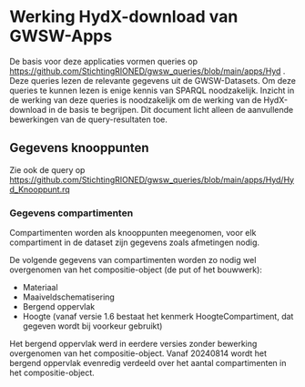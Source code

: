 # Werking HydX-download van GWSW-Apps

De basis voor deze applicaties vormen queries op https://github.com/StichtingRIONED/gwsw_queries/blob/main/apps/Hyd . 
Deze queries lezen de relevante gegevens uit de GWSW-Datasets. 
Om deze queries te kunnen lezen is enige kennis van SPARQL noodzakelijk.
Inzicht in de werking van deze queries is noodzakelijk om de werking van de HydX-download in de basis te begrijpen. 
Dit document licht alleen de aanvullende bewerkingen van de query-resultaten toe.

## Gegevens knooppunten
Zie ook de query op https://github.com/StichtingRIONED/gwsw_queries/blob/main/apps/Hyd/Hyd_Knooppunt.rq 

### Gegevens compartimenten
Compartimenten worden als knooppunten meegenomen, voor elk compartiment in de dataset zijn gegevens zoals afmetingen nodig.

De volgende gegevens van compartimenten worden zo nodig wel overgenomen van het compositie-object (de put of het bouwwerk):
- Materiaal
- Maaiveldschematisering
- Bergend oppervlak
- Hoogte (vanaf versie 1.6 bestaat het kenmerk HoogteCompartiment, dat gegeven wordt bij voorkeur gebruikt)

Het bergend oppervlak werd in eerdere versies zonder bewerking overgenomen van het compositie-object. 
Vanaf 20240814 wordt het bergend oppervlak evenredig verdeeld over het aantal compartimenten in het compositie-object.
